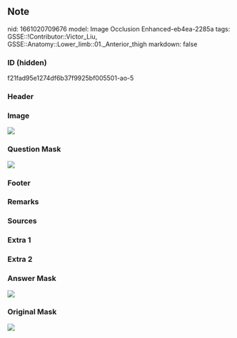 ## Note
nid: 1661020709676
model: Image Occlusion Enhanced-eb4ea-2285a
tags: GSSE::!Contributor::Victor_Liu, GSSE::Anatomy::Lower_limb::01._Anterior_thigh
markdown: false

### ID (hidden)
f21fad95e1274df6b37f9925bf005501-ao-5

### Header


### Image
<img src="tmpbuzn1923.png">

### Question Mask
<img src="f21fad95e1274df6b37f9925bf005501-ao-5-Q.svg">

### Footer


### Remarks


### Sources


### Extra 1


### Extra 2


### Answer Mask
<img src="f21fad95e1274df6b37f9925bf005501-ao-5-A.svg">

### Original Mask
<img src="f21fad95e1274df6b37f9925bf005501-ao-O.svg">
